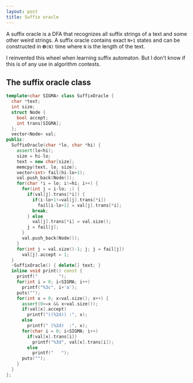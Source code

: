 ```yaml
---
layout: post
title: Suffix oracle
---
```


A suffix oracle is a DFA that recognizes all suffix strings of a text and some
other weird strings. A suffix oracle contains exact `N+1` states and can be
constructed in `𝚯(N)` time where `N` is the length of the text.

I reinvented this wheel when learning suffix automaton. But I don't know if this
is of any use in algorithm contests.

## The suffix oracle class
```cpp
template<char SIGMA> class SuffixOracle {
  char *text;
  int size;
  struct Node {
    bool accept;
    int trans[SIGMA];
  };
  vector<Node> val;
public:
  SuffixOracle(char *lo, char *hi) {
    assert(lo<hi);
    size = hi-lo;
    text = new char[size];
    memcpy(text, lo, size);
    vector<int> fail(hi-lo+1);
    val.push_back(Node());
    for(char *i = lo; i!=hi; i++) {
      for(int j = i-lo; ;) {
        if(val[j].trans[*i]) {
          if(i-lo+1!=val[j].trans[*i])
            fail[i-lo+1] = val[j].trans[*i];
          break;
        } else
          val[j].trans[*i] = val.size();
        j = fail[j];
      }
      val.push_back(Node());
    }
    for(int j = val.size()-1; j; j = fail[j])
      val[j].accept = 1;
  }
  ~SuffixOracle() { delete[] text; }
  inline void print() const {
    printf("        ");
    for(int i = 0; i<SIGMA; i++)
      printf("%3c", i+'a');
    puts("");
    for(int x = 0; x<val.size(); x++) {
      assert(0<=x && x<val.size());
      if(val[x].accept)
        printf("((%2d)) :", x);
      else
        printf(" (%2d)  :", x);
      for(char i = 0; i<SIGMA; i++)
        if(val[x].trans[i])
          printf("%3d", val[x].trans[i]);
        else
          printf("   ");
      puts("");
    }
  }
};
```
